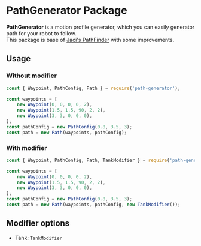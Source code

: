 # PathGenerator Package

**PathGenerator** is a motion profile generator, which you can easily generator path for your robot to follow. <br/>
This package is base of [Jaci's PathFinder](https://github.com/JacisNonsense/Pathfinder) with some improvements.

## Usage

### Without modifier

```typescript
const { Waypoint, PathConfig, Path } = require('path-generator');

const waypoints = [
	new Waypoint(0, 0, 0, 0, 2),
	new Waypoint(1.5, 1.5, 90, 2, 2),
	new Waypoint(3, 3, 0, 0, 0),
];
const pathConfig = new PathConfig(0.8, 3.5, 3);
const path = new Path(waypoints, pathConfig);
```

### With modifier

```typescript
const { Waypoint, PathConfig, Path, TankModifier } = require('path-generator');

const waypoints = [
	new Waypoint(0, 0, 0, 0, 2),
	new Waypoint(1.5, 1.5, 90, 2, 2),
	new Waypoint(3, 3, 0, 0, 0),
];
const pathConfig = new PathConfig(0.8, 3.5, 3);
const path = new Path(waypoints, pathConfig, new TankModifier());
```

## Modifier options

- Tank: `TankModifier`
